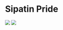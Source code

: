 # Sipatin Pride

![](https://cdn10.bigcommerce.com/s-yhxhf/products/4828/images/8550/PUK081__06925.1428091790.600.600.jpg?c=2)
![](https://pbs.twimg.com/media/GzfbXs4bgAAoZZY?format=jpg&name=large)
